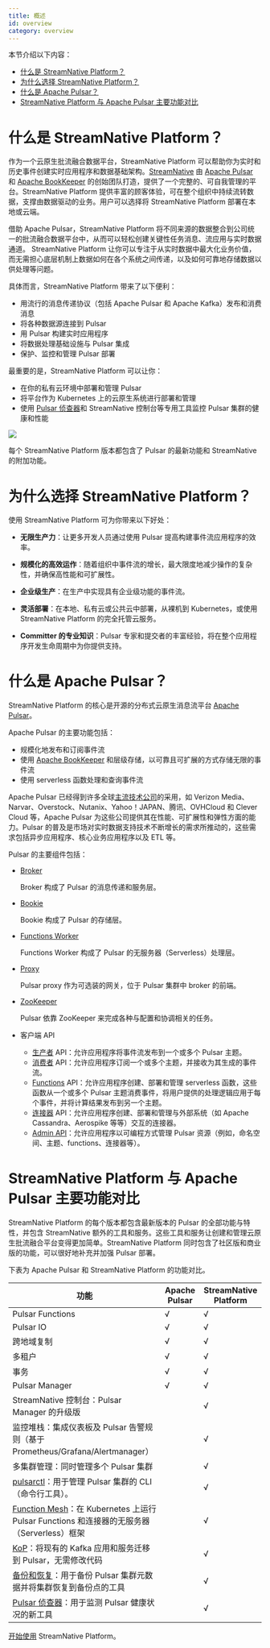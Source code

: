 ```yaml
---
title: 概述
id: overview
category: overview
---
```


本节介绍以下内容：
- [什么是 StreamNative Platform？](#什么是-streamnative-platform)
- [为什么选择 StreamNative Platform？](#为什么选择-streamnative-platform)
- [什么是 Apache Pulsar？](#什么是-apache-pulsar)
- [StreamNative Platform 与 Apache Pulsar 主要功能对比](#streamnative-platform-与-apache-pulsar-主要功能对比)

# 什么是 StreamNative Platform？

作为一个云原生批流融合数据平台，StreamNative Platform 可以帮助你为实时和历史事件创建实时应用程序和数据基础架构。[StreamNative](https://streamnative.io/) 由 [Apache Pulsar](https://pulsar.apache.org/en/) 和 [Apache BookKeeper](https://bookkeeper.apache.org/) 的创始团队打造，提供了一个完整的、可自我管理的平台。StreamNative Platform 提供丰富的顾客体验，可在整个组织中持续流转数据，支撑由数据驱动的业务。用户可以选择将 StreamNative Platform 部署在本地或云端。

借助 Apache Pulsar，StreamNative Platform 将不同来源的数据整合到公司统一的批流融合数据平台中，从而可以轻松创建关键性任务消息、流应用与实时数据通道。 StreamNative Platform 让你可以专注于从实时数据中最大化业务价值，而无需担心底层机制上数据如何在各个系统之间传递，以及如何可靠地存储数据以供处理等问题。

具体而言，StreamNative Platform 带来了以下便利：

- 用流行的消息传递协议（包括 Apache Pulsar 和 Apache Kafka）发布和消费消息
- 将各种数据源连接到 Pulsar
- 用 Pulsar 构建实时应用程序
- 将数据处理基础设施与 Pulsar 集成
- 保护、监控和管理 Pulsar 部署

最重要的是，StreamNative Platform 可以让你：

- 在你的私有云环境中部署和管理 Pulsar
- 将平台作为 Kubernetes 上的云原生系统进行部署和管理
- 使用 [Pulsar 侦查器](/operator-guides/configure/backup-restore/detector.md)和 StreamNative 控制台等专用工具监控 Pulsar 集群的健康和性能

![](../../image/sn-platform-architecture.png)

每个 StreamNative Platform 版本都包含了 Pulsar 的最新功能和 StreamNative 的附加功能。

# 为什么选择 StreamNative Platform？
使用 StreamNative Platform 可为你带来以下好处：

- **无限生产力**：让更多开发人员通过使用 Pulsar 提高构建事件流应用程序的效率。

- **规模化的高效运作**：随着组织中事件流的增长，最大限度地减少操作的复杂性，并确保高性能和可扩展性。

- **企业级生产**：在生产中实现具有企业级功能的事件流。

- **灵活部署**：在本地、私有云或公共云中部署，从裸机到 Kubernetes，或使用 StreamNative Platform 的完全托管云服务。

- **Committer 的专业知识**：Pulsar 专家和提交者的丰富经验，将在整个应用程序开发生命周期中为你提供支持。

# 什么是 Apache Pulsar？

StreamNative Platform 的核心是开源的分布式云原生消息流平台 [Apache Pulsar](https://pulsar.apache.org)。

Apache Pulsar 的主要功能包括：

- 规模化地发布和订阅事件流
- 使用 [Apache BookKeeper](https://bookkeeper.apache.org) 和层级存储，以可靠且可扩展的方式存储无限的事件流
- 使用 serverless 函数处理和查询事件流

Apache Pulsar 已经得到许多全球[主流技术公司](https://pulsar.apache.org/en/powered-by/)的采用，如 Verizon Media、Narvar、Overstock、Nutanix、Yahoo！JAPAN、腾讯、OVHCloud 和 Clever Cloud 等，Apache Pulsar 为这些公司提供其在性能、可扩展性和弹性方面的能力。Pulsar 的普及是市场对实时数据支持技术不断增长的需求所推动的，这些需求包括异步应用程序、核心业务应用程序以及 ETL 等。

Pulsar 的主要组件包括：

- [Broker](https://pulsar.apache.org/docs/en/concepts-architecture-overview/#brokers)

    Broker 构成了 Pulsar 的消息传递和服务层。

- [Bookie](https://bookkeeper.apache.org)

    Bookie 构成了 Pulsar 的存储层。

- [Functions Worker](https://pulsar.apache.org/docs/en/functions-overview/)

    Functions Worker 构成了 Pulsar 的无服务器（Serverless）处理层。

- [Proxy](https://pulsar.apache.org/docs/en/next/administration-proxy/)

    Pulsar proxy 作为可选装的网关，位于 Pulsar 集群中 broker 的前端。

- [ZooKeeper](https://zookeeper.apache.org/)

    Pulsar 依靠 ZooKeeper 来完成各种与配置和协调相关的任务。

- 客户端 API
    - [生产者](https://pulsar.apache.org/docs/en/concepts-messaging/#producers) API：允许应用程序将事件流发布到一个或多个 Pulsar 主题。
    - [消费者](https://pulsar.apache.org/docs/en/concepts-messaging/#consumers) API：允许应用程序订阅一个或多个主题，并接收为其生成的事件流。
    - [Functions](https://pulsar.apache.org/docs/en/next/functions-overview/) API：允许应用程序创建、部署和管理 serverless 函数，这些函数从一个或多个 Pulsar 主题消费事件，将用户提供的处理逻辑应用于每个事件，并将计算结果发布到另一个主题。
    - [连接器](https://pulsar.apache.org/docs/en/next/io-overview/) API：允许应用程序创建、部署和管理与外部系统（如 Apache Cassandra、Aerospike 等等）交互的连接器。
    - [Admin API](https://pulsar.apache.org/docs/en/admin-api-overview/)：允许应用程序以可编程方式管理 Pulsar 资源（例如，命名空间、主题、functions、连接器等）。

# StreamNative Platform 与 Apache Pulsar 主要功能对比

StreamNative Platform 的每个版本都包含最新版本的 Pulsar 的全部功能与特性，并包含 StreamNative 额外的工具和服务。这些工具和服务让创建和管理云原生批流融合平台变得更加简单。StreamNative Platform 同时包含了社区版和商业版的功能，可以很好地补充并加强 Pulsar 部署。

下表为 Apache Pulsar 和 StreamNative Platform 的功能对比。

| 功能 | Apache Pulsar | StreamNative Platform |
|----------|---------------|-----------------------|
|Pulsar Functions| √    | √                  |
|Pulsar IO       | √    | √                  |
|跨地域复制       | √    | √                  |
|多租户          | √    | √                  |
|事务            | √    | √                  |
|Pulsar Manager  | √    | √                  |
|StreamNative 控制台：Pulsar Manager 的升级版|    | √   |
|监控堆栈：集成仪表板及 Pulsar 告警规则（基于 Prometheus/Grafana/Alertmanager）|    | √   |
|多集群管理：同时管理多个 Pulsar 集群| | √                  |
|[pulsarctl](https://docs.streamnative.io/pulsarctl/v2.7.0.7/)：用于管理 Pulsar 集群的 CLI（命令行工具）。       |         | √                  |
|[Function Mesh](/concepts/functionmesh-concepts.md)：在 Kubernetes 上运行 Pulsar Functions 和连接器的无服务器（Serverless）框架  |         | √                  |
|[KoP](/concepts/kop-concepts.md)：将现有的 Kafka 应用和服务迁移到 Pulsar，无需修改代码 |   | √ |
|[备份和恢复](/operator-guides/configure/backup-restore-metadata-tool.md)：用于备份 Pulsar 集群元数据并将集群恢复到备份点的工具|         | √        |
|[Pulsar 侦查器](/operator-guides/configure/detector.md)：用于监测 Pulsar 健康状况的新工具 | | √ |

[开始使用](/quickstart.md) StreamNative Platform。
